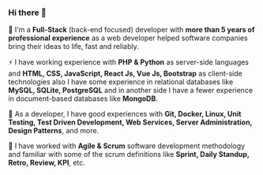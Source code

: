 ### Hi there 👋

<!--
**danial2742/danial2742** is a ✨ _special_ ✨ repository because its `README.md` (this file) appears on your GitHub profile.

Here are some ideas to get you started:

- 🔭 I’m currently working on ...
- 🌱 I’m currently learning ...
- 👯 I’m looking to collaborate on ...
- 🤔 I’m looking for help with ...
- 💬 Ask me about ...
- 📫 How to reach me: ...
- 😄 Pronouns: ...
- ⚡ Fun fact: ...
-->
💬 I'm a <b>Full-Stack</b> (back-end focused) developer with <b>more than 5 years of professional experience</b> as a web developer helped software companies bring their ideas to life, fast and reliably.

⚡ I have working experience with <b>PHP & Python</b> as server-side languages and <b>HTML, CSS, JavaScript, React Js, Vue Js, Bootstrap</b> as client-side technologies also I have some experience in relational databases like <b>MySQL, SQLite, PostgreSQL</b> and in another side I have a fewer experience in document-based databases like <b>MongoDB</b>.

🔭 As a developer, I have good experiences with <b>Git, Docker, Linux, Unit Testing, Test Driven Development, Web Services, Server Administration, Design Patterns</b>, and more.

👯 I have worked with <b>Agile & Scrum</b> software development methodology and familiar with some of the scrum definitions like <b>Sprint, Daily Standup, Retro, Review, KPI</b>, etc.
